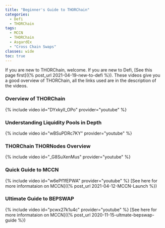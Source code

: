 ```yaml
---
title: "Beginner's Guide to THORChain"
categories:
  - Defi
  - THORChain
tags:
  - MCCN
  - THORChain
  - AsgardEx
  - "Cross Chain Swaps"
classes: wide
toc: true
---
```

If you are new to THORChain, welcome. If you are new to Defi, [See this page first]({% post_url 2021-04-19-new-to-defi %}).
These videos give you a good overview of THORChain, all the links used are in the description of the videos. 

### Overview of THORChain
{% include video id="DYxkyII_OPo" provider="youtube" %}

### Understanding Liquidity Pools in Depth
{% include video id="wBSuPDRc7KY" provider="youtube" %}

### THORChain THORNodes Overview
{% include video id="_G8SuXenMus" provider="youtube" %}

### Quick Guide to MCCN
{% include video id="w6ePf1fEPWA" provider="youtube" %}
[See here for more informataion on MCCN]({% post_url 2021-04-12-MCCN-Launch %})

### Ultimate Guide to BEPSWAP
{% include video id="pcwx27k1u4c" provider="youtube" %}
[See here for more informataion on MCCN]({% post_url 2020-11-15-ultmate-bepswap-guide %})